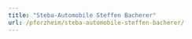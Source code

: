 ```yaml
---
title: "Steba-Automobile Steffen Bacherer"
url: /pforzheim/steba-automobile-steffen-bacherer/
---
```

